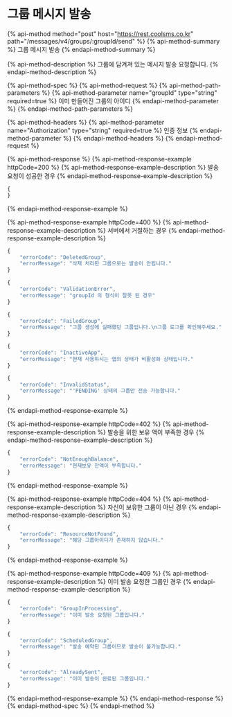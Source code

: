 # 그룹 메시지 발송

{% api-method method="post" host="https://rest.coolsms.co.kr" path="/messages/v4/groups/:groupId/send" %}
{% api-method-summary %}
그룹 메시지 발송
{% endapi-method-summary %}

{% api-method-description %}
그룹에 담겨져 있는 메시지 발송 요청합니다.
{% endapi-method-description %}

{% api-method-spec %}
{% api-method-request %}
{% api-method-path-parameters %}
{% api-method-parameter name="groupId" type="string" required=true %}
이미 만들어진 그룹의 아이디
{% endapi-method-parameter %}
{% endapi-method-path-parameters %}

{% api-method-headers %}
{% api-method-parameter name="Authorization" type="string" required=true %}
인증 정보
{% endapi-method-parameter %}
{% endapi-method-headers %}
{% endapi-method-request %}

{% api-method-response %}
{% api-method-response-example httpCode=200 %}
{% api-method-response-example-description %}
발송 요청이 성공한 경우
{% endapi-method-response-example-description %}

```javascript
{
}
```
{% endapi-method-response-example %}

{% api-method-response-example httpCode=400 %}
{% api-method-response-example-description %}
서버에서 거절하는 경우
{% endapi-method-response-example-description %}

```javascript
{
    "errorCode": "DeletedGroup",
    "errorMessage": "삭제 처리된 그룹으로는 발송이 안됩니다."
}

{
    "errorCode": "ValidationError",
    "errorMessage": "groupId 의 형식이 잘못 된 경우"
}

{
    "errorCode": "FailedGroup",
    "errorMessage": "그룹 생성에 실패했던 그룹입니다.\n그룹 로그를 확인해주세요."
}

{
    "errorCode": "InactiveApp",
    "errorMessage": "현재 사용하시는 앱의 상태가 비활성화 상태입니다."
}

{
    "errorCode": "InvalidStatus",
    "errorMessage": "'PENDING' 상태의 그룹만 전송 가능합니다."
}
```
{% endapi-method-response-example %}

{% api-method-response-example httpCode=402 %}
{% api-method-response-example-description %}
발송을 위한 보유 액이 부족한 경우
{% endapi-method-response-example-description %}

```javascript
{
    "errorCode": "NotEnoughBalance",
    "errorMessage": "현재보유 잔액이 부족합니다."
}
```
{% endapi-method-response-example %}

{% api-method-response-example httpCode=404 %}
{% api-method-response-example-description %}
자신이 보유한 그룹이 아닌 경우
{% endapi-method-response-example-description %}

```javascript
{
    "errorCode": "ResourceNotFound",
    "errorMessage": "해당 그룹아이디가 존재하지 않습니다."
}
```
{% endapi-method-response-example %}

{% api-method-response-example httpCode=409 %}
{% api-method-response-example-description %}
이미 발송 요청한 그룹인 경우
{% endapi-method-response-example-description %}

```javascript
{
    "errorCode": "GroupInProcessing",
    "errorMessage": "이미 발송 요청된 그룹입니다."
}

{
    "errorCode": "ScheduledGroup",
    "errorMessage": "발송 예약된 그룹이므로 발송이 불가능합니다."
}

{
    "errorCode": "AlreadySent",
    "errorMessage": "이미 발송이 완료된 그룹입니다."
}
```
{% endapi-method-response-example %}
{% endapi-method-response %}
{% endapi-method-spec %}
{% endapi-method %}



